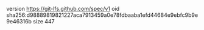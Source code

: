 version https://git-lfs.github.com/spec/v1
oid sha256:d98889819821227aca7913459a0e78fdbaaba1efd44684e9ebfc9b9e9e46316b
size 447

